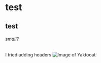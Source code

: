 # test
## test
###### small?
I tried adding headers
![Image of Yaktocat](https://octodex.github.com/images/yaktocat.png)
